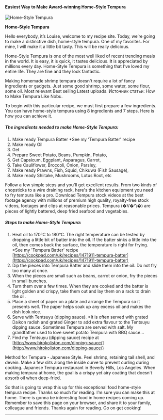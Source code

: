             

#### Easiest Way to Make Award-winning Home-Style Tempura

![Home-Style Tempura](https://img-global.cpcdn.com/recipes/87be35f7148f5192/751x532cq70/home-style-tempura-recipe-main-photo.jpg)

**Home-Style Tempura**

Hello everybody, it’s Louise, welcome to my recipe site. Today, we’re going to make a distinctive dish, home-style tempura. One of my favorites. For mine, I will make it a little bit tasty. This will be really delicious.

Home-Style Tempura is one of the most well liked of recent trending meals in the world. It is easy, it is quick, it tastes delicious. It is appreciated by millions every day. Home-Style Tempura is something that I’ve loved my entire life. They are fine and they look fantastic.

Making homemade shrimp tempura doesn't require a lot of fancy ingredients or gadgets. Just some good shrimp, some water, some flour, some oil. Most relevant Best selling Latest uploads. Источник статьи: How to Make Tempura Like Nobu.

To begin with this particular recipe, we must first prepare a few ingredients. You can have home-style tempura using 8 ingredients and 7 steps. Here is how you can achieve it.

##### The ingredients needed to make Home-Style Tempura:

1.  Make ready Tempura Batter \*See my 'Tempura Batter' recipe
2.  Make ready Oil
3.  Get <Ingredients Suggestions>
4.  Prepare Sweet Potato, Beans, Pumpkin, Potato,
5.  Get Capsicum, Eggplant, Asparagus, Carrot,
6.  Take Cauliflower, Broccoli, Onion, Parsley,
7.  Make ready Prawns, Fish, Squid, Chikuwa (Fish Sausage),
8.  Make ready Shiitake, Mushrooms, Lotus Root, etc

Follow a few simple steps and you'll get excellent results. From two kinds of chopsticks to a wire draining rack, here's the kitchen equipment you need to fry tempura like a pro. Download Tempura stock videos at the best footage agency with millions of premium high quality, royalty-free stock videos, footages and clips at reasonable prices. Tempura (�V�Ղ�) are pieces of lightly battered, deep fried seafood and vegetables.

##### Steps to make Home-Style Tempura:

1.  Heat oil to 170°C to 180°C. The right temperature can be tested by dropping a little bit of batter into the oil. If the batter sinks a little into the oil, then comes back the surface, the temperature is right for frying. \*See my 'Tempura Batter' recipe [https://cookpad.com/uk/recipes/1471911-tempura-batter](https://cookpad.com/uk/recipes/1471911-tempura-batter)
2.  Dip the pieces into Tempura Batter and slide them into the oil. Do not fry too many at once.
3.  When the pieces are small such as beans, carrot or onion, fry the pieces in small bunches.
4.  Turn them over a few times. When they are cooked and the batter is light golden and crispy, take them out and lay them on a rack to drain the oil.
5.  Place a sheet of paper on a plate and arrange the Tempura so it presents well. The paper helps soak up any excess oil and makes the dish look nice.
6.  Serve with Tentsuyu (dipping sauce). \*It is often served with grated Daikon radish and grated Ginger to add extra flavour to the Tentsuyu dipping sauce. Sometimes Tempura are served with salt. My grandfather used to love sweet potato Tempura with BBQ sauce…
7.  Find my Tentsuyu (dipping sauce) recipe at [http://www.hirokoliston.com/dipping-sauce/](http://www.hirokoliston.com/dipping-sauce/)

Method for Tempura - Japanese Style. Peel shrimp, retaining tail shell, and devein. Make a few slits along the inside curve to prevent curling during cooking. Japanese Tempura restaurant in Beverly Hills, Los Angeles. When making tempura at home, the goal is a crispy yet airy coating that doesn't absorb oil when deep-fried.

So that is going to wrap this up for this exceptional food home-style tempura recipe. Thanks so much for reading. I’m sure you can make this at home. There is gonna be interesting food in home recipes coming up. Remember to save this page on your browser, and share it to your family, colleague and friends. Thanks again for reading. Go on get cooking!

* * *